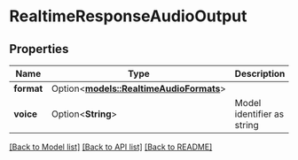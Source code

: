 # RealtimeResponseAudioOutput

## Properties

Name | Type | Description | Notes
------------ | ------------- | ------------- | -------------
**format** | Option<[**models::RealtimeAudioFormats**](RealtimeAudioFormats.md)> |  | [optional]
**voice** | Option<**String**> | Model identifier as string | [optional]

[[Back to Model list]](../README.md#documentation-for-models) [[Back to API list]](../README.md#documentation-for-api-endpoints) [[Back to README]](../README.md)


